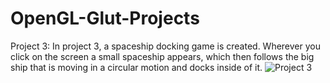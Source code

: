 # OpenGL-Glut-Projects

Project 3: In project 3, a spaceship docking game is created. Wherever you click on the screen a small spaceship appears, which then follows the big ship that is moving in a circular motion and docks inside of it.
![Project 3](https://user-images.githubusercontent.com/94324724/159173299-d55dc506-bfbb-43dd-8c7e-6d0caf8c3493.png)

